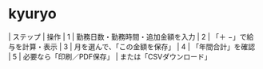 # kyuryo
| ステップ | 操作
| 1      | 勤務日数・勤務時間・追加金額を入力 
| 2      | 「＋ −」で給与を計算・表示 
| 3      | 月を選んで、「この金額を保存」    | 4      | 「年間合計」を確認         
| 5      | 必要なら「印刷／PDF保存」
         | または「CSVダウンロード」
